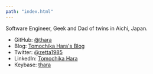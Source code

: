 ```yaml
---
path: "index.html"
---
```


Software Engineer, Geek and Dad of twins in Aichi, Japan.

- GitHub: [@thara](https://github.com/thara)
- Blog: [Tomochika Hara's Blog](https://blog.thara.jp)
- Twitter: [@zetta1985](https://twitter.com/zetta1985)
- LinkedIn: [Tomochika Hara](https://www.linkedin.com/in/tomochikahara/)
- Keybase: [thara](https://keybase.io/thara)

